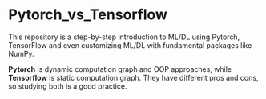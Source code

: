 # Pytorch_vs_Tensorflow

This repository is a step-by-step introduction to ML/DL using Pytorch, TensorFlow and even customizing ML/DL with fundamental packages like NumPy.

<b>Pytorch</b> is dynamic computation graph and OOP approaches, while <b>Tensorflow</b> is static computation graph. They have different pros and cons, so studying both is a good practice. 

